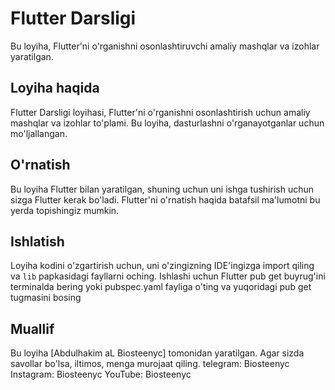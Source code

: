 # Flutter Darsligi

Bu loyiha, Flutter'ni o'rganishni osonlashtiruvchi amaliy mashqlar va izohlar yaratilgan.

## Loyiha haqida

Flutter Darsligi loyihasi, Flutter'ni o'rganishni osonlashtirish uchun amaliy mashqlar va izohlar to'plami. Bu loyiha, dasturlashni o'rganayotganlar uchun mo'ljallangan.

## O'rnatish

Bu loyiha Flutter bilan yaratilgan, shuning uchun uni ishga tushirish uchun sizga Flutter kerak bo'ladi. Flutter'ni o'rnatish haqida batafsil ma'lumotni bu yerda topishingiz mumkin.

## Ishlatish

Loyiha kodini o'zgartirish uchun, uni o'zingizning IDE'ingizga import qiling va `lib` papkasidagi fayllarni oching.
Ishlashi uchun Flutter pub get buyrug'ini terminalda bering yoki pubspec.yaml fayliga o'ting va yuqoridagi pub get tugmasini bosing

## Muallif

Bu loyiha [Abdulhakim aL Biosteenyc] tomonidan yaratilgan. Agar sizda savollar bo'lsa, iltimos, menga murojaat qiling.
telegram: Biosteenyc
Instagram: Biosteenyc
YouTube: Biosteenyc

